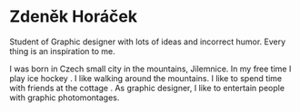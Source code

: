 <h1>Zdeněk Horáček</h1>

Student of Graphic designer with lots of ideas and incorrect humor. Every thing is an inspiration to me.

I was born in Czech small city in the mountains, Jilemnice. In my free time I play ice hockey . I like walking around the mountains. I like to spend time with friends at the cottage .  As graphic designer, I like to entertain people with graphic photomontages. 
